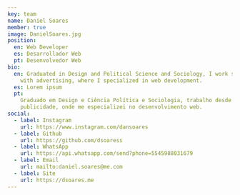 ```yaml
---
key: team
name: Daniel Soares
member: true
image: DanielSoares.jpg
position:
  en: Web Developer
  es: Desarrollador Web
  pt: Desenvolvedor Web
bio:
  en: Graduated in Design and Political Science and Sociology, I work since 2004
    with advertising, where I specialized in web development.
  es: Lorem ipsum
  pt:
    Graduado em Design e Ciência Política e Sociologia, trabalho desde 2004 com
    publicidade, onde me especializei no desenvolvimento web.
social:
  - label: Instagram
    url: https://www.instagram.com/dansoares
  - label: Github
    url: https://github.com/dsoaress
  - label: WhatsApp
    url: https://api.whatsapp.com/send?phone=5545988031679
  - label: Email
    url: mailto:daniel.soares@me.com
  - label: Site
    url: https://dsoares.me
---
```

